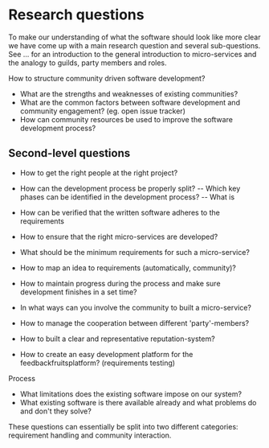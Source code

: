 # Research questions
To make our understanding of what the software should look like more clear we have come up with a main research question and several sub-questions. See ... for an introduction to the general introduction to micro-services and the analogy to guilds, party members and roles.

How to structure community driven software development?
- What are the strengths and weaknesses of existing communities?
- What are the common factors between software development and community engagement? (eg. open issue tracker)
- How can community resources be used to improve the software development process?


## Second-level questions

- How to get the right people at the right project?

- How can the development process be properly split?
-- Which key phases can be identified in the development process?
-- What is 
- How can be verified that the written software adheres to the requirements



- How to ensure that the right micro-services are developed?
- What should be the minimum requirements for such a micro-service?
- How to map an idea to requirements (automatically, community)?
- How to maintain progress during the process and make sure development finishes in a set time?
- In what ways can you involve the community to built a micro-service?
- How to manage the cooperation between different 'party'-members?
- How to built a clear and representative reputation-system?
- How to create an easy development platform for the feedbackfruitsplatform? (requirements testing)

Process
- What limitations does the existing software impose on our system?
- What existing software is there available already and what problems do and don't they solve?

These questions can essentially be split into two different categories: requirement handling and community interaction.


